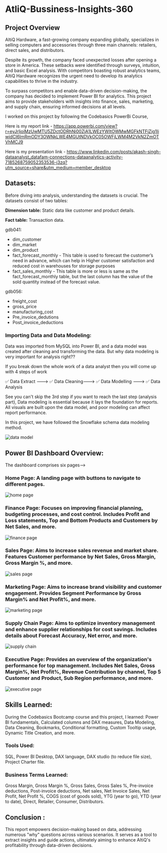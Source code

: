 # AtliQ-Bussiness-Insights-360
## Project Overview

AltiQ Hardware, a fast-growing company expanding globally, specializes in selling computers and accessories through three main channels: retailers, direct sales, and distributors.

Despite its growth, the company faced unexpected losses after opening a store in America. These setbacks were identified through surveys, intuition, and basic Excel analysis. With competitors boasting robust analytics teams, AltiQ Hardware recognizes the urgent need to develop its analytics capabilities to thrive in the industry.

To surpass competitors and enable data-driven decision-making, the company has decided to implement Power BI for analytics. This project aims to provide stakeholders with insights into finance, sales, marketing, and supply chain, ensuring informed decisions at all levels.

I worked on this project by following the Codebasics PowerBi Course, 

Here is my report link - https://app.powerbi.com/view?r=eyJrIjoiMzUwMTU5ZDctODRhNi00ZjA1LWEzYWItOWMwMGFkNTFiZjg1IiwidCI6ImRmODY3OWNkLWE4MGUtNDVkOC05OWFjLWM4M2VkN2ZmOTVhMCJ9


Here is my presentation link - https://www.linkedin.com/posts/akash-singh-dataanalyst_datafam-connections-dataanalytics-activity-7185268759052353536-j3zq?utm_source=share&utm_medium=member_desktop


## Datasets:

Before diving into analysis, understanding the datasets is crucial. The datasets consist of two tables:

**Dimension table:** Static data like customer and product details.

**Fact table:** Transaction data.

gdb041:
* dim_customer
* dim_market
* dim_product
* fact_forecast_monthly - This table is used to forecast the customer’s need in advance, which can help in Higher customer satisfaction and reduced cost in warehouses for storage purposes
* fact_sales_monthly - This table is more or less is same as the fact_forecast_monthly table, but the last column has the value of the sold quantity instead of the forecast value.

gdb056:
* freight_cost
* gross_price
* manufacturing_cost
* Pre_invoice_dedutions
* Post_invoice_deductions


### Importing Data and Data Modeling:

Data was imported from MySQL into Power BI, and a data model was created after cleaning and transforming the data. But why data modeling is very important for analysis right??

If you break down the whole work of a data analyst then you will come up with 4 steps of work 

✅ Data Extract ---> ✅ Data Cleaning---> ✅ Data Modelling ---> ✅ Data Analysis

See you can't skip the 3rd step if you want to reach the last step (analysis part), 
Data modeling is essential because it lays the foundation for reports. All visuals are built upon the data model, and poor modeling can affect report performance.

In this project, we have followed the Snowflake schema data modeling method. 


![data model](https://github.com/Arbu7841/AtliQ-Bussiness-Insights-360/blob/main/data%20model.png)


## Power BI Dashboard Overview:

The dashboard comprises six pages-->

### Home Page: A landing page with buttons to navigate to different pages.

![home page](https://github.com/Arbu7841/AtliQ-Bussiness-Insights-360/blob/main/Home%20Page.png)


### Finance Page: Focuses on improving financial planning, budgeting processes, and cost control. Includes Profit and Loss statements, Top and Bottom Products and Customers by Net Sales, and more.

![finance page](https://github.com/Arbu7841/AtliQ-Bussiness-Insights-360/blob/main/Finance%20Page.png)


### Sales Page: Aims to increase sales revenue and market share. Features Customer performance by Net Sales, Gross Margin, Gross Margin %, and more.

![sales page](https://github.com/Arbu7841/AtliQ-Bussiness-Insights-360/blob/main/Sales%20Page.png)


### Marketing Page: Aims to increase brand visibility and customer engagement. Provides Segment Performance by Gross Margin% and Net Profit%, and more.

![marketing page]()


### Supply Chain Page: Aims to optimize inventory management and enhance supplier relationships for cost savings. Includes details about Forecast Accuracy, Net error, and more.

![supply chain](https://github.com/Arbu7841/AtliQ-Bussiness-Insights-360/blob/main/Supply%20Chain%20Page.png)


### Executive Page: Provides an overview of the organization's performance for top management. Includes Net Sales, Gross Margin%, Net Profit%, Revenue Contribution by channel, Top 5 Customer and Product, Sub Region performance, and more.

![executive page](https://github.com/Arbu7841/AtliQ-Bussiness-Insights-360/blob/main/Executive%20Page.png)


## Skills Learned:

During the Codebasics Bootcamp course and this project, I learned:
Power BI fundamentals,
Calculated columns and DAX measures,
Data Modeling, Data Cleaning, Bookmarks, Conditional formatting,
Custom Tooltip usage, Dynamic Title Creation, and more.

### Tools Used:

SQL, Power BI Desktop, DAX language, DAX studio (to reduce file size), Project Charter file.

### Business Terms Learned:

Gross Margin, Gross Margin %, Gross Sales, Gross Sales %, Pre-invoice deductions, Post-invoice deductions, Net sales, Net Invoice Sales, Net Profit, Net Profit %, COGS (cost of goods sold), YTG (year to go), YTD (year to date), Direct, Retailer, Consumer, Distributors.

## Conclusion :

This report empowers decision-making based on data, addressing numerous "why" questions across various scenarios. It serves as a tool to extract insights and guide actions, ultimately aiming to enhance AltiQ's profitability through data-driven decisions.
